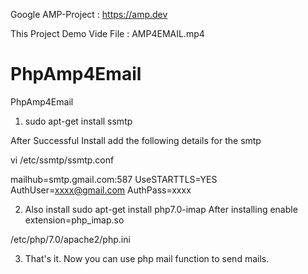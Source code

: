 Google AMP-Project : https://amp.dev

This Project Demo Vide File : AMP4EMAIL.mp4


# PhpAmp4Email
PhpAmp4Email

1) sudo apt-get install ssmtp

After Successful Install add the following details for the smtp

vi /etc/ssmtp/ssmtp.conf

mailhub=smtp.gmail.com:587
UseSTARTTLS=YES
AuthUser=xxxx@gmail.com
AuthPass=xxxx



2) Also install sudo apt-get install php7.0-imap 
After installing enable extension=php_imap.so

/etc/php/7.0/apache2/php.ini

3) That's it. Now you can use php mail function to send mails.
